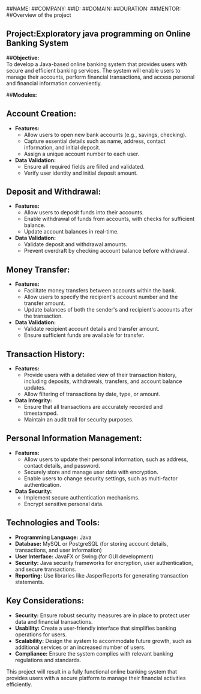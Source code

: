 ##NAME:
##COMPANY:
##ID:
##DOMAIN:
##DURATION:
##MENTOR:
##Overview of the project
## Project:Exploratory java programming on Online Banking System

##**Objective:**  
To develop a Java-based online banking system that provides users with secure and efficient banking services. The system will enable users to manage their accounts, perform financial transactions, and access personal and financial information conveniently.

##**Modules:**

## **Account Creation:**
   - **Features:**
     - Allow users to open new bank accounts (e.g., savings, checking).
     - Capture essential details such as name, address, contact information, and initial deposit.
     - Assign a unique account number to each user.
   - **Data Validation:**
     - Ensure all required fields are filled and validated.
     - Verify user identity and initial deposit amount.

## **Deposit and Withdrawal:**
   - **Features:**
     - Allow users to deposit funds into their accounts.
     - Enable withdrawal of funds from accounts, with checks for sufficient balance.
     - Update account balances in real-time.
   - **Data Validation:**
     - Validate deposit and withdrawal amounts.
     - Prevent overdraft by checking account balance before withdrawal.

## **Money Transfer:**
   - **Features:**
     - Facilitate money transfers between accounts within the bank.
     - Allow users to specify the recipient's account number and the transfer amount.
     - Update balances of both the sender's and recipient's accounts after the transaction.
   - **Data Validation:**
     - Validate recipient account details and transfer amount.
     - Ensure sufficient funds are available for transfer.

 ## **Transaction History:**
   - **Features:**
     - Provide users with a detailed view of their transaction history, including deposits, withdrawals, transfers, and account balance updates.
     - Allow filtering of transactions by date, type, or amount.
   - **Data Integrity:**
     - Ensure that all transactions are accurately recorded and timestamped.
     - Maintain an audit trail for security purposes.

 ## **Personal Information Management:**
   - **Features:**
     - Allow users to update their personal information, such as address, contact details, and password.
     - Securely store and manage user data with encryption.
     - Enable users to change security settings, such as multi-factor authentication.
   - **Data Security:**
     - Implement secure authentication mechanisms.
     - Encrypt sensitive personal data.

## **Technologies and Tools:**
- **Programming Language:** Java
- **Database:** MySQL or PostgreSQL (for storing account details, transactions, and user information)
- **User Interface:** JavaFX or Swing (for GUI development)
- **Security:** Java security frameworks for encryption, user authentication, and secure transactions.
- **Reporting:** Use libraries like JasperReports for generating transaction statements.

## **Key Considerations:**
- **Security:** Ensure robust security measures are in place to protect user data and financial transactions.
- **Usability:** Create a user-friendly interface that simplifies banking operations for users.
- **Scalability:** Design the system to accommodate future growth, such as additional services or an increased number of users.
- **Compliance:** Ensure the system complies with relevant banking regulations and standards.

This project will result in a fully functional online banking system that provides users with a secure platform to manage their financial activities efficiently.
